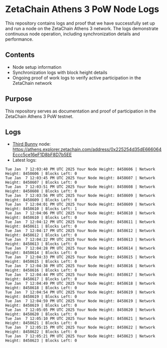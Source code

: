 # ZetaChain Athens 3 PoW Node Logs
This repository contains logs and proof that we have successfully set up and run a node on the ZetaChain Athens 3 network. The logs demonstrate continuous node operation, including synchronization details and performance.

## Contents
- Node setup information
- Synchronization logs with block height details
- Ongoing proof of work logs to verify active participation in the ZetaChain network

## Purpose
This repository serves as documentation and proof of participation in the ZetaChain Athens 3 PoW testnet.

## Logs

- [Third Bunny](https://thirdbunny.xyz/) node: https://athens.explorer.zetachain.com/address/0x225254d35dE666064Eccc5ce16eF1D8bF8D7b5EE
- Latest logs:
```
Tue Jan  7 12:03:40 PM UTC 2025 Your Node Height: 8458606 | Network Height: 8458606 | Blocks Left: 0
Tue Jan  7 12:03:45 PM UTC 2025 Your Node Height: 8458607 | Network Height: 8458607 | Blocks Left: 0
Tue Jan  7 12:03:51 PM UTC 2025 Your Node Height: 8458608 | Network Height: 8458608 | Blocks Left: 0
Tue Jan  7 12:03:56 PM UTC 2025 Your Node Height: 8458609 | Network Height: 8458609 | Blocks Left: 0
Tue Jan  7 12:04:01 PM UTC 2025 Your Node Height: 8458609 | Network Height: 8458610 | Blocks Left: 1
Tue Jan  7 12:04:06 PM UTC 2025 Your Node Height: 8458610 | Network Height: 8458610 | Blocks Left: 0
Tue Jan  7 12:04:12 PM UTC 2025 Your Node Height: 8458611 | Network Height: 8458611 | Blocks Left: 0
Tue Jan  7 12:04:17 PM UTC 2025 Your Node Height: 8458612 | Network Height: 8458612 | Blocks Left: 0
Tue Jan  7 12:04:22 PM UTC 2025 Your Node Height: 8458613 | Network Height: 8458613 | Blocks Left: 0
Tue Jan  7 12:04:28 PM UTC 2025 Your Node Height: 8458614 | Network Height: 8458614 | Blocks Left: 0
Tue Jan  7 12:04:33 PM UTC 2025 Your Node Height: 8458615 | Network Height: 8458615 | Blocks Left: 0
Tue Jan  7 12:04:38 PM UTC 2025 Your Node Height: 8458616 | Network Height: 8458616 | Blocks Left: 0
Tue Jan  7 12:04:44 PM UTC 2025 Your Node Height: 8458617 | Network Height: 8458617 | Blocks Left: 0
Tue Jan  7 12:04:49 PM UTC 2025 Your Node Height: 8458618 | Network Height: 8458618 | Blocks Left: 0
Tue Jan  7 12:04:54 PM UTC 2025 Your Node Height: 8458619 | Network Height: 8458619 | Blocks Left: 0
Tue Jan  7 12:04:59 PM UTC 2025 Your Node Height: 8458619 | Network Height: 8458619 | Blocks Left: 0
Tue Jan  7 12:05:05 PM UTC 2025 Your Node Height: 8458620 | Network Height: 8458620 | Blocks Left: 0
Tue Jan  7 12:05:10 PM UTC 2025 Your Node Height: 8458621 | Network Height: 8458621 | Blocks Left: 0
Tue Jan  7 12:05:15 PM UTC 2025 Your Node Height: 8458622 | Network Height: 8458622 | Blocks Left: 0
Tue Jan  7 12:05:21 PM UTC 2025 Your Node Height: 8458623 | Network Height: 8458623 | Blocks Left: 0
```
